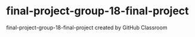 # final-project-group-18-final-project
final-project-group-18-final-project created by GitHub Classroom